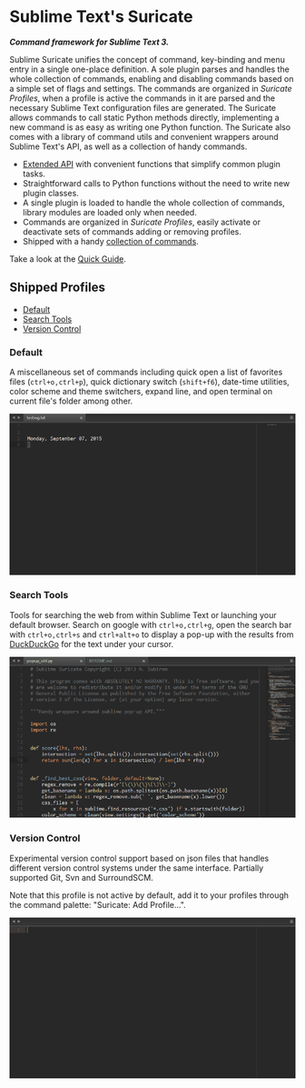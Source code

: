 Sublime Text's Suricate
=======================

***Command framework for Sublime Text 3.***

Sublime Suricate unifies the concept of command, key-binding and menu entry in a
single one-place definition. A sole plugin parses and handles the whole
collection of commands, enabling and disabling commands based on a simple set of
flags and settings. The commands are organized in _Suricate Profiles_, when a
profile is active the commands in it are parsed and the necessary Sublime Text
configuration files are generated. The Suricate allows commands to call static
Python methods directly, implementing a new command is as easy as writing one
Python function. The Suricate also comes with a library of command utils and
convenient wrappers around Sublime Text's API, as well as a collection of handy
commands.

  * [Extended API](https://sublime-suricate.readthedocs.org/en/latest/api-reference/) with convenient functions that simplify common plugin tasks.
  * Straightforward calls to Python functions without the need to write new plugin classes.
  * A single plugin is loaded to handle the whole collection of commands, library modules are loaded only when needed.
  * Commands are organized in _Suricate Profiles_, easily activate or deactivate sets of commands adding or removing profiles.
  * Shipped with a handy [collection of commands](#shipped-profiles).

Take a look at the
[Quick Guide](https://sublime-suricate.readthedocs.org/en/latest/quick-guide/).

Shipped Profiles
----------------

  * [Default](#default)
  * [Search Tools](#search-tools)
  * [Version Control](#version-control)

### Default

A miscellaneous set of commands including quick open a list of favorites files
(`ctrl+o,ctrl+p`), quick dictionary switch (`shift+f6`), date-time utilities,
color scheme and theme switchers, expand line, and open terminal on current
file's folder among other.

![](docs/img/capture_misc.gif)

### Search Tools

Tools for searching the web from within Sublime Text or launching your default
browser. Search on google with `ctrl+o,ctrl+g`, open the search bar with
`ctrl+o,ctrl+s` and `ctrl+alt+o` to display a pop-up with the results from
[DuckDuckGo](https://duckduckgo.com/) for the text under your cursor.

![](docs/img/capture_ddg.gif)

### Version Control

Experimental version control support based on json files that handles different
version control systems under the same interface. Partially supported Git, Svn
and SurroundSCM.

Note that this profile is not active by default, add it to your profiles through
the command palette: "Suricate: Add Profile...".

![](docs/img/capture_vcs.gif)
